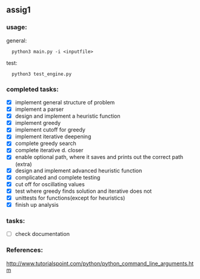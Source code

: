 ## assig1

### usage:
general:
```node
  python3 main.py -i <inputfile>
```
test:
```node
  python3 test_engine.py
```
### completed tasks:
- [x] implement general structure of problem
- [x] implement a parser
- [x] design and implement a heuristic function
- [x] implement greedy
- [x] implement cutoff for greedy
- [x] implement iterative deepening
- [x] complete greedy search
- [x] complete iterative d. closer
- [x] enable optional path, where it saves and prints out the correct path (extra)
- [x] design and implement advanced heuristic function
- [x] complicated and complete testing
- [x] cut off for oscillating values
- [x] test where greedy finds solution and iterative does not
- [x] unittests for functions(except for heuristics)
- [x] finish up analysis

### tasks:
- [ ] check documentation

### References:
http://www.tutorialspoint.com/python/python_command_line_arguments.htm
